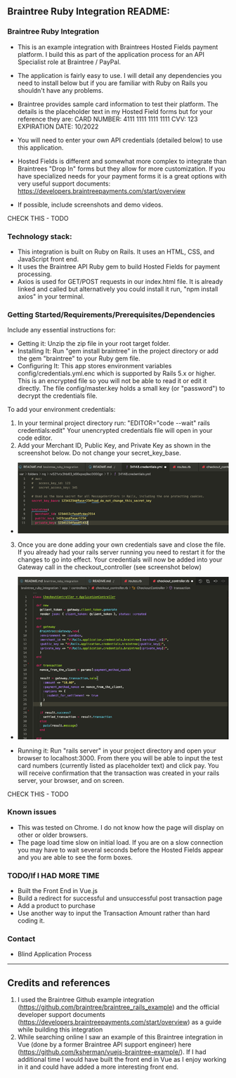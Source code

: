 ## Braintree Ruby Integration README:

### Braintree Ruby Integration

- This is an example integration with Braintrees Hosted Fields payment platform. I build this as part of the application process for an API Specialist role at Braintree / PayPal.
- The application is fairly easy to use. I will detail any dependencies you need to install below but if you are familiar with Ruby on Rails you shouldn't have any problems. 
- Braintree provides sample card information to test their platform. The details is the placeholder text in my Hosted Field forms but for your reference they are: 
CARD NUMBER: 4111 1111 1111 1111
CVV: 123
EXPIRATION DATE: 10/2022
- You will need to enter your own API credentials (detailed below) to use this application.
- Hosted Fields is different and somewhat more complex to integrate than Braintrees "Drop In" forms but they allow for more customization. If you have specialized needs for your payment forms it is a great options with very useful support documents: https://developers.braintreepayments.com/start/overview

- If possible, include screenshots and demo videos.

CHECK THIS - TODO

### Technology stack: 
- This integration is built on Ruby on Rails. It uses an HTML, CSS, and JavaScript front end. 
- It uses the Braintree API Ruby gem to build Hosted Fields for payment processing.
- Axios is used for GET/POST requests in our index.html file. It is already linked and called but alternatively you could install it run, "npm install axios" in your terminal. 

### Getting Started/Requirements/Prerequisites/Dependencies
Include any essential instructions for:
- Getting it: Unzip the zip file in your root target folder.
- Installing It: Run "gem install braintree" in the project directory or add the gem "braintree" to your Ruby gem file.
- Configuring It: This app stores environment variables config/credentials.yml.enc which is supported by Rails 5.x or higher. This is an encrypted file so you will not be able to read it or edit it directly. The file config/master.key holds a small key (or "password") to decrypt the credentials file.

To add your environment credentials: 
1. In your terminal project directory run: "EDITOR="code --wait" rails credentials:edit" Your unencrypted credentials file will open in your code editor.
2. Add your Merchant ID, Public Key, and Private Key as shown in the screenshot below. Do not change your secret_key_base.

- ![Credentials](/braintree_ruby_integration/public/screenshots/braintree_credentials_example.png "Credentials")

3. Once you are done adding your own credentials save and close the file. If you already had your rails server running you need to restart it for the changes to go into effect. Your credentials will now be added into your Gateway call in the checkout_controller (see screenshot below)

- ![Controller](/braintree_ruby_integration/public/screenshots/braintree_credentials_example_in_controller.png "Controller")

- Running it: Run "rails server" in your project directory and open your browser to localhost:3000. From there you will be able to input the test card numbers (currently listed as placeholder text) and click pay. You will receive confirmation that the transaction was created in your rails server, your browser, and on screen.

CHECK THIS - TODO

### Known issues
- This was tested on Chrome. I do not know how the page will display on other or older browsers. 
- The page load time slow on initial load. If you are on a slow connection you may have to wait several seconds before the Hosted Fields appear and you are able to see the form boxes.

### TODO/If I HAD MORE TIME
- Built the Front End in Vue.js
- Build a redirect for successful and unsuccessful post transaction page
- Add a product to purchase
- Use another way to input the Transaction Amount rather than hard coding it. 

### Contact
- Blind Application Process 

----

## Credits and references

1. I used the Braintree Github example integration (https://github.com/braintree/braintree_rails_example) and the official developer support documents (https://developers.braintreepayments.com/start/overview) as a guide while building this integration
2. While searching online I saw an example of this Braintree integration in Vue (done by a former Braintree API support engineer) here (https://github.com/ksherman/vuejs-braintree-example/). If I had additional time I would have built the front end in Vue as I enjoy working in it and could have added a more interesting front end.  